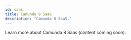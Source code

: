 ```yaml
---
id: saas
title: Camunda 8 SaaS
description: "Camunda 8 SaaS."
---
```


Learn more about Camunda 8 Saas (content coming soon).

